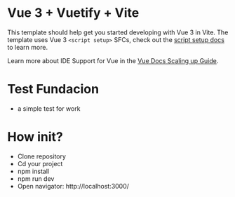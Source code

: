 # Vue 3 + Vuetify + Vite 

This template should help get you started developing with Vue 3 in Vite. The template uses Vue 3 `<script setup>` SFCs, check out the [script setup docs](https://v3.vuejs.org/api/sfc-script-setup.html#sfc-script-setup) to learn more.

Learn more about IDE Support for Vue in the [Vue Docs Scaling up Guide](https://vuejs.org/guide/scaling-up/tooling.html#ide-support).

# Test Fundacion
 - a simple test for work

# How init?

- Clone repository
- Cd your project
- npm install
- npm run dev
- Open navigator: http://localhost:3000/